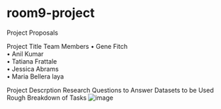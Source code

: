 # room9-project

Project Proposals

Project Title
Team Members
•	Gene Fitch	
•	Anil Kumar	
•	Tatiana Frattale	
•	Jessica Abrams	
•	Maria Bellera laya

Project Descrption
Research Questions to Answer
Datasets to be Used
Rough Breakdown of Tasks
![image](https://user-images.githubusercontent.com/3603802/126729276-eb7be49d-3adb-438b-abf5-8df170ac24cb.png)
